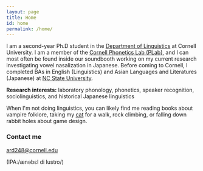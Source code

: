 ```yaml
---
layout: page
title: Home
id: home
permalink: /home/
---
```


I am a second-year Ph.D student in the <a target="_blank" rel="noopener" href="https://linguistics.cornell.edu/current-graduate-students">Department of Linguistics</a> at Cornell University. I am a member of the <a target="_blank" rel="noopener" href="https://conf.ling.cornell.edu/">Cornell Phonetics Lab (PLab)</a>, and I can most often be found inside our soundbooth working on my current research investigating vowel nasalization in Japanese. Before coming to Cornell, I completed BAs in English (Linguistics) and Asian Languages and Literatures (Japanese) at <a target="_blank" rel="noopener" href="https://linguistics.chass.ncsu.edu/">NC State University</a>. 

<b>Research interests:</b> laboratory phonology, phonetics, speaker recognition, sociolinguistics, and historical Japanese linguistics

<!-- link 'cat' to an image of corny --> 
When I'm not doing linguistics, you can likely find me reading books about vampire folklore, taking my <a target="_blank" rel="noopener" href="https://annabelledilustro.github.io/folder/corny_walk.jpg" >cat</a> for a walk, rock climbing, or falling down rabbit holes about game design. 

### Contact me

[ard248@cornell.edu](mailto:ard248@cornell.edu)

(IPA:/ænəbɛl di lustɾo/)
